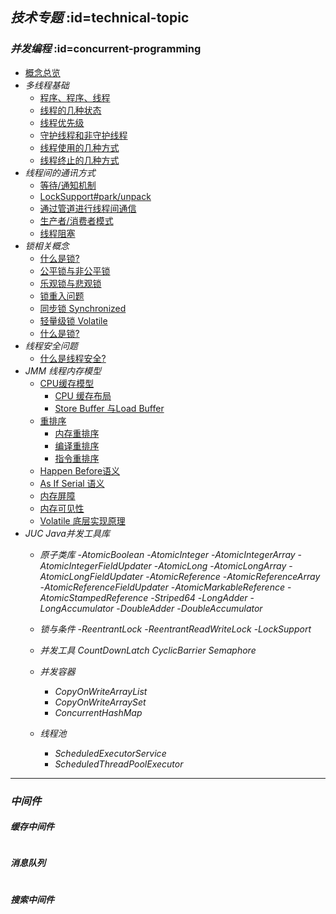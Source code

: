 ## <i class='icon-brand-keybase'>技术专题</i> :id=technical-topic
[](./jvm/README.md ':include')

### <i class='emoji-sparkles details'>并发编程</i> :id=concurrent-programming
<details open>
<summary hidden>
<i class='emoji-sparkles title'>文章列表</i>
</summary>

- [概念总览](/docs/基础篇/面向对象编程/并发编程/多线程编程/thread-多线程基础 ':class=emoji-sparkles')
- <i class='emoji-sparkles title'>多线程基础</i>
    - [程序、程序、线程](/docs/基础篇/面向对象编程/并发编程/多线程编程/thread-多线程基础?id=program-process-thread  ':class=emoji-sparkles')
    - [线程的几种状态](/docs/基础篇/面向对象编程/并发编程/多线程编程/thread-多线程基础 ':class=emoji-sparkles')
    - [线程优先级](/docs/基础篇/面向对象编程/并发编程/多线程编程/thread-多线程基础 ':class=emoji-sparkles')
    - [守护线程和非守护线程](/docs/基础篇/面向对象编程/并发编程/多线程编程/thread-多线程基础 ':class=emoji-sparkles')
    - [线程使用的几种方式](/docs/基础篇/面向对象编程/并发编程/多线程编程/thread-多线程基础 ':class=emoji-sparkles')
    - [线程终止的几种方式](/docs/基础篇/面向对象编程/并发编程/多线程编程/thread-多线程基础 ':class=emoji-sparkles')
- <i class='emoji-sparkles title'>线程间的通讯方式</i>
    - [等待/通知机制](/docs/基础篇/面向对象编程/并发编程/多线程编程/thread-多线程基础 ':class=emoji-sparkles')
    - [LockSupport#park/unpack](/docs/基础篇/面向对象编程/并发编程/多线程编程/thread-多线程基础 ':class=emoji-sparkles')
    - [通过管道进行线程间通信](/docs/基础篇/面向对象编程/并发编程/多线程编程/thread-多线程基础 ':class=emoji-sparkles')
    - [生产者/消费者模式](/docs/基础篇/面向对象编程/并发编程/多线程编程/thread-多线程基础 ':class=emoji-sparkles')
    - [线程阻塞](/docs/基础篇/面向对象编程/并发编程/多线程编程/thread-多线程基础 ':class=emoji-sparkles')
- <i class='emoji-sparkles title'>锁相关概念</i>
    - [什么是锁?](/docs/基础篇/面向对象编程/并发编程/多线程编程/thread-多线程基础 ':class=emoji-sparkles')
    - [公平锁与非公平锁](/docs/基础篇/面向对象编程/并发编程/多线程编程/thread-多线程基础 ':class=emoji-sparkles')
    - [乐观锁与悲观锁](/docs/基础篇/面向对象编程/并发编程/多线程编程/thread-多线程基础 ':class=emoji-sparkles')
    - [锁重入问题](/docs/基础篇/面向对象编程/并发编程/多线程编程/thread-多线程基础 ':class=emoji-sparkles')
    - [同步锁 Synchronized](/docs/基础篇/面向对象编程/并发编程/多线程编程/thread-多线程基础 ':class=emoji-sparkles')
    - [轻量级锁 Volatile](/docs/基础篇/面向对象编程/并发编程/多线程编程/thread-多线程基础 ':class=emoji-sparkles')
    - [什么是锁?](/docs/基础篇/面向对象编程/并发编程/多线程编程/thread-多线程基础 ':class=emoji-sparkles')
- <i class='emoji-sparkles title'>线程安全问题</i>
    - [什么是线程安全?](/docs/基础篇/面向对象编程/并发编程/多线程编程/thread-多线程基础 ':class=emoji-sparkles')
- <i class='emoji-sparkles title'>JMM 线程内存模型</i>
    - [CPU缓存模型](/docs/基础篇/面向对象编程/并发编程/多线程编程/thread-多线程基础 ':class=emoji-sparkles')
        - [CPU 缓存布局](/docs/基础篇/面向对象编程/并发编程/多线程编程/thread-多线程基础 ':class=emoji-abbrobotstudio')
        - [Store Buffer 与Load Buffer](/docs/基础篇/面向对象编程/并发编程/多线程编程/thread-多线程基础 ':class=emoji-abbrobotstudio')
    - [重排序](/docs/基础篇/面向对象编程/并发编程/多线程编程/thread-多线程基础 ':class=emoji-sparkles')
        - [内存重排序](/docs/基础篇/面向对象编程/并发编程/多线程编程/thread-多线程基础 ':class=emoji-sparkles')
        - [编译重排序](/docs/基础篇/面向对象编程/并发编程/多线程编程/thread-多线程基础 ':class=emoji-sparkles')
        - [指令重排序](/docs/基础篇/面向对象编程/并发编程/多线程编程/thread-多线程基础 ':class=emoji-sparkles')
    - [Happen Before语义](/docs/基础篇/面向对象编程/并发编程/多线程编程/thread-多线程基础 ':class=emoji-sparkles')
    - [As If Serial 语义](/docs/基础篇/面向对象编程/并发编程/多线程编程/thread-多线程基础 ':class=emoji-sparkles')
    - [内存屏障](/docs/基础篇/面向对象编程/并发编程/多线程编程/thread-多线程基础 ':class=emoji-sparkles')
    - [内存可见性](/docs/基础篇/面向对象编程/并发编程/多线程编程/thread-多线程基础 ':class=emoji-sparkles')
    - [Volatile  底层实现原理](/docs/基础篇/面向对象编程/并发编程/多线程编程/thread-多线程基础 ':class=emoji-sparkles')
- <i class='emoji-sparkles title'>JUC Java并发工具库</i>
    - <i class='emoji-sparkles title'>原子类库</i>
        -<i class='emoji-sparkles title'>AtomicBoolean</i>
        -<i class='emoji-sparkles title'>AtomicInteger</i>
        -<i class='emoji-sparkles title'>AtomicIntegerArray</i>
        -<i class='emoji-sparkles title'>AtomicIntegerFieldUpdater</i>
        -<i class='emoji-sparkles title'>AtomicLong</i>
        -<i class='emoji-sparkles title'>AtomicLongArray</i>
        -<i class='emoji-sparkles title'>AtomicLongFieldUpdater</i>
        -<i class='emoji-sparkles title'>AtomicReference</i>
        -<i class='emoji-sparkles title'>AtomicReferenceArray</i>
        -<i class='emoji-sparkles title'>AtomicReferenceFieldUpdater</i>
        -<i class='emoji-sparkles title'>AtomicMarkableReference</i>
        -<i class='emoji-sparkles title'>AtomicStampedReference</i>
        -<i class='emoji-sparkles title'>Striped64</i>
        -<i class='emoji-sparkles title'>LongAdder</i>
        -<i class='emoji-sparkles title'>LongAccumulator</i>
        -<i class='emoji-sparkles title'>DoubleAdder</i>
        -<i class='emoji-sparkles title'>DoubleAccumulator</i>
        
    - <i class='emoji-sparkles title'>锁与条件</i>
        -<i class='emoji-sparkles title'>ReentrantLock</i>
        -<i class='emoji-sparkles title'>ReentrantReadWriteLock</i>
        -<i class='emoji-sparkles title'>LockSupport</i>

    - <i class='emoji-sparkles title'>并发工具</i>
        <i class='emoji-sparkles title'>CountDownLatch</i>
        <i class='emoji-sparkles title'>CyclicBarrier</i>
        <i class='emoji-sparkles title'>Semaphore</i>
        
    - <i class='emoji-sparkles title'>并发容器</i>
        - <i class='emoji-sparkles title'>CopyOnWriteArrayList</i>
        - <i class='emoji-sparkles title'>CopyOnWriteArraySet</i>
        - <i class='emoji-sparkles title'>ConcurrentHashMap</i>
        
    - <i class='emoji-sparkles title'>线程池</i>
        - <i class='emoji-sparkles title'>ScheduledExecutorService</i>
        - <i class='emoji-sparkles title'>ScheduledThreadPoolExecutor</i>

</details>


---
### <i class='emoji-sparkles'>中间件</i>

#### <i class='emoji-sparkles details'>缓存中间件</i>
<details>
<summary hidden>
<i class='emoji-sparkles title'>文章列表</i>
</summary>

- Redis
</details>

#### <i class='emoji-sparkles details'>消息队列</i>
<details>
<summary hidden>
<i class='emoji-sparkles title'>文章列表</i>
</summary>
- RabbitMQ
</details>

#### <i class='emoji-sparkles details'>搜索中间件</i>
<details>
<summary hidden>
<i class='emoji-sparkles title'>文章列表</i>
</summary>
- ElasticSearch
</details>
